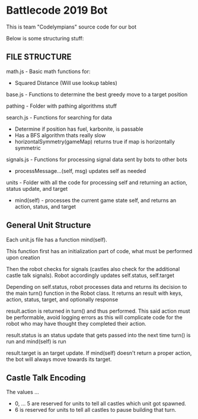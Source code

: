 # Battlecode 2019 Bot
This is team "Codelympians" source code for our bot

Below is some structuring stuff:

## FILE STRUCTURE
math.js - Basic math functions for:
- Squared Distance (Will use lookup tables)

base.js - Functions to determine the best greedy move to a target position

pathing - Folder with pathing algorithms stuff
  
search.js - Functions for searching for data
- Determine if position has fuel, karbonite, is passable
- Has a BFS algorithm thats really slow
- horizontalSymmetry(gameMap) returns true if map is horizontally symmetric

signals.js - Functions for processing signal data sent by bots to other bots
- processMessage...(self, msg) updates self as needed

units - Folder with all the code for processing self and returning an action, status update, and target
- mind(self) - processes the current game state self, and returns an action, status, and target

## General Unit Structure
Each unit.js file has a function mind(self).

This function first has an initialization part of code, what must be performed upon creation

Then the robot checks for signals (castles also check for the additional castle talk signals). Robot accordingly updates self.status, self.target

Depending on self.status, robot processes data and returns its decision to the main turn() function in the Robot class. It returns an result with keys, action, status, target, and optionally response

result.action is returned in turn() and thus performed. This said action must be performable, avoid logging errors as this will complicate code for the robot who may have thought they completed their action. 

result.status is an status update that gets passed into the next time turn() is run and mind(self) is run

result.target is an target update. If mind(self) doesn't return a proper action, the bot will always move towards its target.

## Castle Talk Encoding
The values ...
- 0, ... 5 are reserved for units to tell all castles which unit got spawned.
- 6 is reserved for units to tell all castles to pause building that turn.
